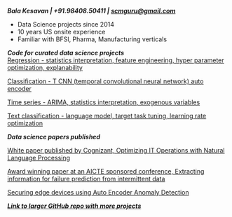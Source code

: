 ***Bala Kesavan | +91.98408.50411 | scmguru@gmail.com***

<ul><li>Data Science projects since 2014</li><li>10 years US onsite experience</li><li>Familiar with BFSI, Pharma, Manufacturing verticals</li></ul>
  
***Code for curated data science projects***  
[Regression - statistics interpretation, feature engineering, hyper parameter optimization, explanability](https://github.com/balawillgetyou/2021/blob/main/carPrices.ipynb)  
  
[Classification - T CNN (temporal convolutional neural network) auto encoder](https://github.com/balawillgetyou/2021/blob/main/anomalyDetection20210203.ipynb) 
  
[Time series - ARIMA, statistics interpretation, exogenous variables](https://github.com/balawillgetyou/2021/blob/main/timeSeriesAnalysisRestaurantData.ipynb)  
  
[Text classification - language model, target task tuning, learning rate optimization](https://github.com/balawillgetyou/2021/blob/main/FastAiPyTorchULMFiTTextClassifierWhoseLine_wStopWordsRemoval_20200701.ipynb)  
   
***Data science papers published***

[White paper published by Cognizant, Optimizing IT Operations with Natural Language Processing](https://www.cognizant.com/whitepapers/optimizing-it-operations-with-natural-language-processing-codex4914.pdf)  

[Award winning paper at an AICTE sponsored conference, Extracting information for failure prediction from intermittent data](https://iopscience.iop.org/article/10.1088/1757-899X/1110/1/012017/meta)

[Securing edge devices using Auto Encoder Anomaly Detection](https://github.com/balawillgetyou/dy/blob/f50f006bf8ed642c6c79800ddd00006ca4315ee0/AnomalyDetectionEdgeDevices20211120.pdf)  
  
  
    
   
[***Link to larger GitHub repo with more projects***](https://github.com/balawillgetyou/dy)
